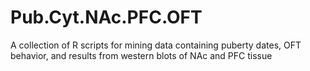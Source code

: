 # Pub.Cyt.NAc.PFC.OFT
A collection of R scripts for mining data containing puberty dates, OFT behavior, and results from western blots of NAc and PFC tissue
